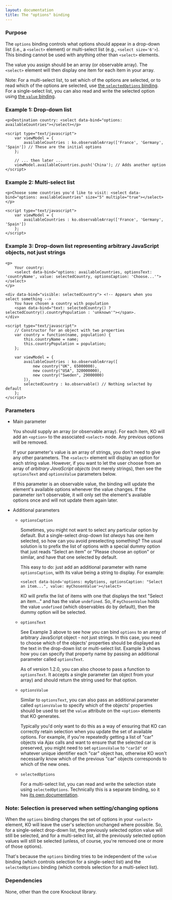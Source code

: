 ```yaml
---
layout: documentation
title: The "options" binding
---
```


### Purpose
The `options` binding controls what options should appear in a drop-down list (i.e., a `<select>` element) or multi-select list (e.g., `<select size='6'>`). This binding cannot be used with anything other than `<select>` elements.

The value you assign should be an array (or observable array). The `<select>` element will then display one item for each item in your array.

Note: For a multi-select list, to set which of the options are selected, or to read which of the options are selected, use [the `selectedOptions` binding](selectedOptions-binding.html). For a single-select list, you can also read and write the selected option using [the `value` binding](value-binding.html).

### Example 1: Drop-down list
    <p>Destination country: <select data-bind="options: availableCountries"></select></p>
    
    <script type="text/javascript">
	    var viewModel = {
			availableCountries : ko.observableArray(['France', 'Germany', 'Spain']) // These are the initial options
	    };
	    
	    // ... then later ...
	    viewModel.availableCountries.push('China'); // Adds another option
    </script>

### Example 2: Multi-select list
    <p>Choose some countries you'd like to visit: <select data-bind="options: availableCountries" size="5" multiple="true"></select></p>
    
    <script type="text/javascript">
	    var viewModel = {
			availableCountries : ko.observableArray(['France', 'Germany', 'Spain'])
	    };
    </script>

### Example 3: Drop-down list representing arbitrary JavaScript objects, not just strings
    <p>
    	Your country: 
    	<select data-bind="options: availableCountries, optionsText: 'countryName', value: selectedCountry, optionsCaption: 'Choose...'"></select>
    </p>
    
    <div data-bind="visible: selectedCountry"> <!-- Appears when you select something -->
        You have chosen a country with population 
        <span data-bind="text: selectedCountry() ? selectedCountry().countryPopulation : 'unknown'"></span>.
    </div>
    
    <script type="text/javascript">
    	// Constructor for an object with two properties
        var country = function(name, population) {
            this.countryName = name;
            this.countryPopulation = population;	
        };        
    
	    var viewModel = {
			availableCountries : ko.observableArray([
				new country("UK", 65000000),
				new country("USA", 320000000),
				new country("Sweden", 29000000)
			]),
			selectedCountry : ko.observable() // Nothing selected by default
	    };
    </script>

    
### Parameters

 * Main parameter
   
   You should supply an array (or observable array). For each item, KO will add an `<option>` to the associated `<select>` node. Any previous options will be removed.
   	
   If your parameter's value is an array of strings, you don't need to give any other parameters. The `<select>` element will display an option for each string value. However, if you want to let the user choose from an array of *arbitrary JavaScript objects* (not merely strings), then see the `optionsText` and `optionsValue` parameters below. 
   	
   If this parameter is an observable value, the binding will update the element's available options whenever the value changes. If the parameter isn't observable, it will only set the element's available options once and will not update them again later.   
         
 * Additional parameters 

   * `optionsCaption`
     
   	 Sometimes, you might not want to select any particular option by default. But a single-select drop-down list *always* has one item selected, so how can you avoid preselecting something? The usual solution is to prefix the list of options with a special dummy option that just reads "Select an item" or "Please choose an option" or similar, and have that one selected by default. 
     
     This easy to do: just add an additional parameter with name `optionsCaption`, with its value being a string to display. For example:
     
     `<select data-bind='options: myOptions, optionsCaption: "Select an item...", value: myChosenValue'></select>`
     
     KO will prefix the list of items with one that displays the text "Select an item..." and has the value `undefined`. So, if `myChosenValue` holds the value `undefined` (which observables do by default), then the dummy option will be selected.
   
   * `optionsText`
     
     See Example 3 above to see how you can bind `options` to an array of arbitrary JavaScript object - not just strings. In this case, you need to choose which of the objects' properties should be displayed as the text in the drop-down list or multi-select list. Example 3 shows how you can specify that property name by passing an additional parameter called `optionsText`.

      As of version 1.2.0, you can also choose to pass a function to `optionsText`. It accepts a single parameter (an object from your array) and should return the string used for that option.
     
   * `optionsValue`
     
     Similar to `optionsText`, you can also pass an additional parameter called `optionsValue` to specify which of the objects' properties should be used to set the `value` attribute on the `<option>` elements that KO generates. 
     	
     Typically you'd only want to do this as a way of ensuring that KO can correctly retain selection when you update the set of available options. For example, if you're repeatedly getting a list of "car" objects via Ajax calls and want to ensure that the selected car is preserved, you might need to set `optionsValue` to `"carId"` or whatever unique identifier each "car" object has, otherwise KO won't necessarily know which of the previous "car" objects corresponds to which of the new ones.
     
   * `selectedOptions`
   
     For a multi-select list, you can read and write the selection state using `selectedOptions`. Technically this is a separate binding, so it has [its own documentation](selectedOptions-binding.html).

### Note: Selection is preserved when setting/changing options

When the `options` binding changes the set of options in your `<select>` element, KO will leave the user's selection unchanged where possible. So, for a single-select drop-down list, the previously selected option value will still be selected, and for a multi-select list, all the previously selected option values will still be selected (unless, of course, you're removed one or more of those options).
	
That's because the `options` binding tries to be independent of the `value` binding (which controls selection for a single-select list) and the `selectedOptions` binding (which controls selection for a multi-select list).

### Dependencies

None, other than the core Knockout library. 
